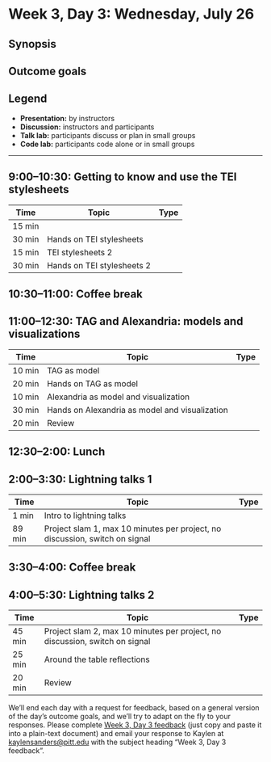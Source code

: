 # Week 3, Day 3: Wednesday, July 26
## Synopsis



## Outcome goals
## Legend

* **Presentation:** by instructors
* **Discussion:** instructors and participants
* **Talk lab:** participants discuss or plan in small groups
* **Code lab:** participants code alone or in small groups

* * *
## 9:00–10:30: Getting to know and use the TEI stylesheets

Time | Topic | Type
---- | ---- | ---- 
15 min |  | 
30 min | Hands on TEI stylesheets | 
15 min | TEI stylesheets 2 | 
30 min | Hands on TEI stylesheets 2 | 

## 10:30–11:00: Coffee break

## 11:00–12:30: TAG and Alexandria: models and visualizations

Time | Topic | Type
---- | ---- | ---- 
10 min | TAG as model | 
20 min | Hands on TAG as model | 
10 min | Alexandria as model and visualization | 
30 min | Hands on Alexandria as model and visualization | 
20 min | Review | 

## 12:30–2:00: Lunch

## 2:00–3:30: Lightning talks 1

Time | Topic | Type
---- | ---- | ---- 
1 min | Intro to lightning talks | 
89 min | Project slam 1, max 10 minutes per project, no discussion, switch on signal | 

## 3:30–4:00: Coffee break

## 4:00–5:30: Lightning talks 2

Time | Topic | Type
---- | ---- | ---- 
45 min | Project slam 2, max 10 minutes per project, no discussion, switch on signal | 
25 min | Around the table reflections | 
20 min | Review | 

We’ll end each day with a request for feedback, based on a general version of the day’s outcome goals, and we’ll try to adapt on the fly to your responses. Please complete [Week 3, Day 3 feedback](week_3_day_3_feedback.md) (just copy and paste it into a plain-text document) and email your response to Kaylen at [kaylensanders@pitt.edu](mailto:kaylensanders@pitt.edu) with the subject heading “Week 3, Day 3 feedback”.